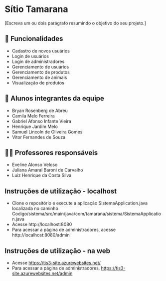 # Sítio Tamarana

[Escreva um ou dois  parágrafo resumindo o objetivo do seu projeto.]
    
## 🚀 Funcionalidades
- Cadastro de novos usuários
- Login de usuários
- Login de administradores
- Gerenciamento de usuários
- Gerenciamento de produtos
- Gerenciamento de animais
- Visualização de produtos

## 👥 Alunos integrantes da equipe

* Bryan Rosenberg de Abreu
* Camila Melo Ferreira
* Gabriel Afonso Infante Vieira
* Henrique Jardim Melo
* Samuel Lincoln de Oliveira Gomes
* Vitor Fernandes de Souza

## 👩‍🏫 Professores responsáveis

* Eveline Alonso Veloso 
* Juliana Amaral Baroni de Carvalho 
* Luiz Henrique da Costa Silva 

## Instruções de utilização - localhost

* Clone o repositório e execute a aplicação SistemaApplication.java localizada no caminho Codigo/sistema/src/main/java/com/tamarana/sistema/SistemaApplication.java
* Acesse http://localhost:8080
* Para acessar a página de administradores, acesse http://localhost:8080/admin

## Instruções de utilização - na web
* Acesse https://tis3-site.azurewebsites.net/
* Para acessar a página de administradores, https://tis3-site.azurewebsites.net/admin
  

